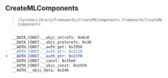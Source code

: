## CreateMLComponents

> `/System/Library/Frameworks/CreateMLComponents.framework/CreateMLComponents`

```diff

   __DATA_CONST.__objc_selrefs: 0x6c0
   __DATA_CONST.__objc_protorefs: 0x30
   __AUTH_CONST.__auth_got: 0x2958
-  __AUTH_CONST.__auth_ptr: 0x2218
+  __AUTH_CONST.__auth_ptr: 0x21f0
   __AUTH_CONST.__const: 0xfbe0
   __AUTH_CONST.__objc_const: 0x1970
   __AUTH.__objc_data: 0x240

```

